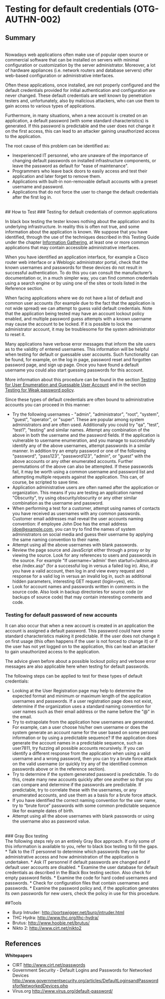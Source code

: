 # Testing for default credentials (OTG-AUTHN-002)



## Summary
<br>
Nowadays web applications often make use of popular open source or commercial software that can be installed on servers with minimal configuration or customization by the server administrator. Moreover, a lot of hardware appliances (i.e. network routers and database servers) offer web-based configuration or administrative interfaces.


Often these applications, once installed, are not properly configured and the default credentials provided for initial authentication and configuration are never changed. These default credentials are well known by penetration testers and, unfortunately, also by malicious attackers, who can use them to gain access to various types of applications.


Furthermore, in many situations, when a new account is created on an application, a default password (with some standard characteristics) is generated. If this password is predictable and the user does not change it on the first access, this can lead to an attacker gaining unauthorized access to the application.


The root cause of this problem can be identified as:
* Inexperienced IT personnel, who are unaware of the importance of changing default passwords on installed infrastructure components, or leave the password as default for "ease of maintenance".
* Programmers who leave back doors to easily access and test their application and later forget to remove them.
* Applications with built-in non-removable default accounts with a preset username and password.
* Applications that do not force the user to change the default credentials after the first log in.

<br>
## How to Test
### Testing for default credentials of common applications

In black box testing the tester knows nothing about the application and its underlying infrastructure. In reality this is often not true, and some information about the application is known. We suppose that you have identified, through the use of the techniques described in this Testing Guide under the chapter [Information Gathering](https://www.owasp.org/index.php/Testing_Information_Gathering), at least one or more common applications that may contain accessible administrative interfaces.<br>


When you have identified an application interface, for example a Cisco router web interface or a Weblogic administrator portal, check that the known usernames and passwords for these devices do not result in successful authentication. To do this you can consult the manufacturer’s documentation or, in a much simpler way, you can find common credentials using a search engine or by using one of the sites or tools listed in the Reference section. <br>


When facing applications where we do not have a list of default and common user accounts (for example due to the fact that the application is not wide spread) we can attempt to guess valid default credentials. Note that the application being tested may have an account lockout policy enabled, and multiple password guess attempts with a known username may cause the account to be locked. If it is possible to lock the administrator account, it may be troublesome for the system administrator to reset it.


Many applications have verbose error messages that inform the site users as to the validity of entered usernames. This information will be helpful when testing for default or guessable user accounts. Such functionality can be found, for example, on the log in page, password reset and forgotten password page, and sign up page. Once you have found a default username you could also start guessing passwords for this account.<br>


More information about this procedure can be found in the section [Testing for User Enumeration and Guessable User Account](https://www.owasp.org/index.php/Testing_for_User_Enumeration_and_Guessable_User_Account_%28OWASP-AT-002%29) and in the section [Testing for Weak password policy](https://www.owasp.org/index.php/Testing_for_Weak_password_policy_%28OWASP-AT-008%29). <br>


Since these types of default credentials are often bound to administrative accounts you can proceed in this manner:
* Try the following usernames - "admin", "administrator", "root", "system", "guest", "operator", or "super". These are popular among system administrators and are often used. Additionally you could try "qa", "test", "test1", "testing" and similar names. Attempt any combination of the above in both the username and the password fields. If the application is vulnerable to username enumeration, and you manage to successfully identify any of the above usernames, attempt passwords in a similar manner. In addition try an empty password or one of the following "password", "pass123", "password123", "admin", or "guest" with the above accounts or any other enumerated accounts. Further permutations of the above can also be attempted. If these passwords fail, it may be worth using a common username and password list and attempting multiple requests against the application. This can, of course, be scripted to save time.
* Application administrative users are often named after the application or organization. This means if you are testing an application named "Obscurity", try using obscurity/obscurity or any other similar combination as the username and password.
* When performing a test for a customer, attempt using names of contacts you have received as usernames with any common passwords. Customer email addresses mail reveal the user accounts naming convention: if employee John Doe has the email address jdoe@example.com, you can try to find the names of system administrators on social media and guess their username by applying the same naming convention to their name.
* Attempt using all the above usernames with blank passwords.
* Review the page source and JavaScript either through a proxy or by viewing the source. Look for any references to users and passwords in the source. For example "If username='admin' then starturl=/admin.asp else /index.asp" (for a successful log in versus a failed log in). Also, if you have a valid account, then log in and view every request and response for a valid log in versus an invalid log in, such as additional hidden parameters, interesting GET request (login=yes), etc.
* Look for account names and passwords written in comments in the source code. Also look in backup directories for source code (or backups of source code) that may contain interesting comments and code.


### Testing for default password of new accounts

It can also occur that when a new account is created in an application the account is assigned a default password. This password could have some standard characteristics making it predictable. If the user does not change it on first usage (this often happens if the user is not forced to change it) or if the user has not yet logged on to the application, this can lead an attacker to gain unauthorized access to the application.<br>


The advice given before about a possible lockout policy and verbose error messages are also applicable here when testing for default passwords.<br>


The following steps can be applied to test for these types of default credentials:
* Looking at the User Registration page may help to determine the expected format and minimum or maximum length of the application usernames and passwords. If a user registration page does not exist, determine if the organization uses a standard naming convention for user names such as their email address or the name before the "@" in the email.
* Try to extrapolate from the application how usernames are generated. For example, can a user choose his/her own username or does the system generate an account name for the user based on some personal information or by using a predictable sequence? If the application does generate the account names in a predictable sequence, such as user7811, try fuzzing all possible accounts recursively. If you can identify a different response from the application when using a valid username and a wrong password, then you can try a brute force attack on the valid username (or quickly try any of the identified common passwords above or in the reference section).
* Try to determine if the system generated password is predictable. To do this, create many new accounts quickly after one another so that you can compare and determine if the passwords are predictable. If predictable, try to correlate these with the usernames, or any enumerated accounts, and use them as a basis for a brute force attack.
* If you have identified the correct naming convention for the user name, try to “brute force” passwords with some common predictable sequence like for example dates of birth.
* Attempt using all the above usernames with blank passwords or using the username also as password value.


<br>
### Gray Box testing
<br>
The following steps rely on an entirely Gray Box approach. If only some of this information is available to you, refer to black box testing to fill the gaps.
* Talk to the IT personnel to determine which passwords they use for administrative access and how administration of the application is undertaken.
* Ask IT personnel if default passwords are changed and if default user accounts are disabled.
* Examine the user database for default credentials as described in the Black Box testing section. Also check for empty password fields.
* Examine the code for hard coded usernames and passwords.
* Check for configuration files that contain usernames and passwords.
* Examine the password policy and, if the application generates its own passwords for new users, check the policy in use for this procedure.


##Tools
* Burp Intruder: http://portswigger.net/burp/intruder.html
* THC Hydra: http://www.thc.org/thc-hydra/
* Brutus: http://www.hoobie.net/brutus/
* Nikto 2: http://www.cirt.net/nikto2


## References
**Whitepapers**<br>
* CIRT http://www.cirt.net/passwords
* Government Security - Default Logins and Passwords for Networked Devices http://www.governmentsecurity.org/articles/DefaultLoginsandPasswordsforNetworkedDevices.php
* Virus.org http://www.virus.org/default-password/<br>
